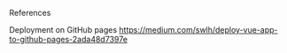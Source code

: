 References

Deployment on GitHub pages https://medium.com/swlh/deploy-vue-app-to-github-pages-2ada48d7397e
